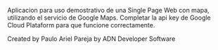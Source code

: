 Aplicacion para uso demostrativo de una Single Page Web con mapa, utilizando el servicio de Google Maps. 
Completar la api key de Google Cloud Plataform para que funcione correctamente.

Created by Paulo Ariel Pareja
by ADN Developer Software